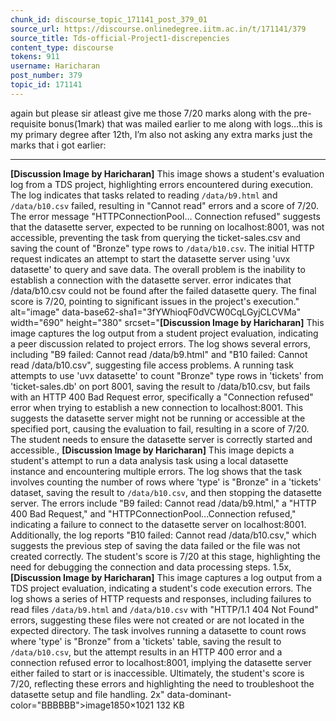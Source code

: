 ```yaml
---
chunk_id: discourse_topic_171141_post_379_01
source_url: https://discourse.onlinedegree.iitm.ac.in/t/171141/379
source_title: Tds-official-Project1-discrepencies
content_type: discourse
tokens: 911
username: Haricharan
post_number: 379
topic_id: 171141
---
```


 again but please sir atleast give me those 7/20 marks along with the pre-requisite bonus(1mark) that was mailed earlier to me along with logs…this is my primary degree after 12th, I’m also not asking any extra marks just the marks that i got earlier:

---

**[Discussion Image by Haricharan]** This image shows a student's evaluation log from a TDS project, highlighting errors encountered during execution. The log indicates that tasks related to reading `/data/b9.html` and `/data/b10.csv` failed, resulting in "Cannot read" errors and a score of 7/20. The error message "HTTPConnectionPool... Connection refused" suggests that the datasette server, expected to be running on localhost:8001, was not accessible, preventing the task from querying the ticket-sales.csv and saving the count of "Bronze" type rows to `/data/b10.csv`. The initial HTTP request indicates an attempt to start the datasette server using 'uvx datasette' to query and save data. The overall problem is the inability to establish a connection with the datasette server. error indicates that /data/b10.csv could not be found after the failed datasette query. The final score is 7/20, pointing to significant issues in the project's execution." alt="image" data-base62-sha1="3fYWhioqF0dVCW0CqLGyjCLCVMa" width="690" height="380" srcset="**[Discussion Image by Haricharan]** This image captures the log output from a student project evaluation, indicating a peer discussion related to project errors. The log shows several errors, including "B9 failed: Cannot read /data/b9.html" and "B10 failed: Cannot read /data/b10.csv", suggesting file access problems. A running task attempts to use 'uvx datasette' to count "Bronze" type rows in 'tickets' from 'ticket-sales.db' on port 8001, saving the result to /data/b10.csv, but fails with an HTTP 400 Bad Request error, specifically a "Connection refused" error when trying to establish a new connection to localhost:8001. This suggests the datasette server might not be running or accessible at the specified port, causing the evaluation to fail, resulting in a score of 7/20. The student needs to ensure the datasette server is correctly started and accessible., **[Discussion Image by Haricharan]** This image depicts a student's attempt to run a data analysis task using a local datasette instance and encountering multiple errors. The log shows that the task involves counting the number of rows where 'type' is "Bronze" in a 'tickets' dataset, saving the result to `/data/b10.csv`, and then stopping the datasette server. The errors include "B9 failed: Cannot read /data/b9.html," a "HTTP 400 Bad Request," and "HTTPConnectionPool...Connection refused," indicating a failure to connect to the datasette server on localhost:8001. Additionally, the log reports "B10 failed: Cannot read /data/b10.csv," which suggests the previous step of saving the data failed or the file was not created correctly. The student's score is 7/20 at this stage, highlighting the need for debugging the connection and data processing steps. 1.5x, **[Discussion Image by Haricharan]** This image captures a log output from a TDS project evaluation, indicating a student's code execution errors. The log shows a series of HTTP requests and responses, including failures to read files `/data/b9.html` and `/data/b10.csv` with "HTTP/1.1 404 Not Found" errors, suggesting these files were not created or are not located in the expected directory. The task involves running a datasette to count rows where 'type' is "Bronze" from a 'tickets' table, saving the result to `/data/b10.csv`, but the attempt results in an HTTP 400 error and a connection refused error to localhost:8001, implying the datasette server either failed to start or is inaccessible. Ultimately, the student's score is 7/20, reflecting these errors and highlighting the need to troubleshoot the datasette setup and file handling. 2x" data-dominant-color="BBBBBB">image1850×1021 132 KB
